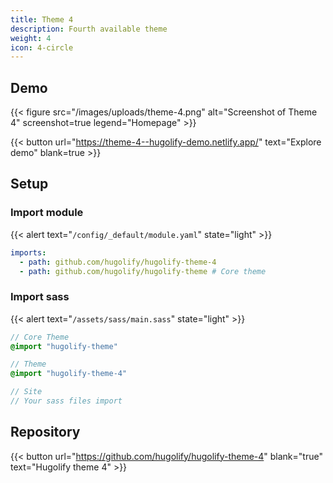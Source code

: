 ```yaml
---
title: Theme 4
description: Fourth available theme
weight: 4
icon: 4-circle
---
```


## Demo

{{< figure src="/images/uploads/theme-4.png" alt="Screenshot of Theme 4" screenshot=true legend="Homepage" >}}

{{< button url="https://theme-4--hugolify-demo.netlify.app/" text="Explore demo" blank=true >}}

## Setup

### Import module

{{< alert text="`/config/_default/module.yaml`" state="light" >}}

```yml
imports:
  - path: github.com/hugolify/hugolify-theme-4
  - path: github.com/hugolify/hugolify-theme # Core theme
```

### Import sass

{{< alert text="`/assets/sass/main.sass`" state="light" >}}

```sass
// Core Theme
@import "hugolify-theme"

// Theme
@import "hugolify-theme-4"

// Site
// Your sass files import
```

## Repository

{{< button url="https://github.com/hugolify/hugolify-theme-4" blank="true" text="Hugolify theme 4" >}}
